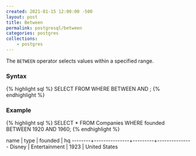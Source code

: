 ```yaml
---
created: 2021-01-15 12:00:00 -500
layout: post
title: Between
permalink: postgresql/between
categories: postgres
collections: 
    - postgres
---
```


The ```BETWEEN``` operator selects values within a specified range.

### Syntax

{% highlight sql %}
SELECT <columns>
FROM <table-name>
WHERE <column-name> BETWEEN <value-1> AND <value-2>;
{% endhighlight %}

### Example

{% highlight sql %}
SELECT *
FROM Companies
WHERE founded BETWEEN 1920 AND 1960;
{% endhighlight %}

  name  |     type      | founded |      hq
--------+---------------+---------+---------------
 Disney | Entertainment |    1923 | United States